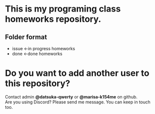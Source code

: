 # This is my programing class homeworks repository.

Folder format
-------------------
* issue <-in progress homeworks
* done  <-done homeworks

# Do you want to add another user to this repository?

Contact admin __@datsuka-qwerty__ or __@marisa-k154me__ on github.  
Are you using Discord? Please send me message. You can keep in touch too.